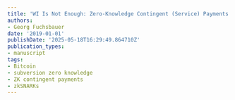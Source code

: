 ```yaml
---
title: 'WI Is Not Enough: Zero-Knowledge Contingent (Service) Payments Revisited'
authors:
- Georg Fuchsbauer
date: '2019-01-01'
publishDate: '2025-05-18T16:29:49.864710Z'
publication_types:
- manuscript
tags:
- Bitcoin
- subversion zero knowledge
- ZK contingent payments
- zkSNARKs
---
```

